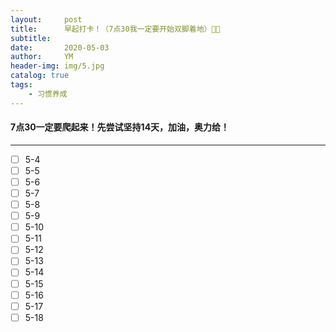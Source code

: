 ```yaml
---
layout:     post
title:      早起打卡！（7点30我一定要开始双脚着地）🥱💪
subtitle:   
date:       2020-05-03
author:     YM
header-img: img/5.jpg
catalog: true
tags:
    - 习惯养成
---
```


#### 7点30一定要爬起来！先尝试坚持14天，加油，奥力给！

------



- [ ] 5-4
- [ ] 5-5
- [ ] 5-6
- [ ] 5-7
- [ ] 5-8
- [ ] 5-9
- [ ] 5-10
- [ ] 5-11
- [ ] 5-12
- [ ] 5-13
- [ ] 5-14
- [ ] 5-15
- [ ] 5-16
- [ ] 5-17
- [ ] 5-18